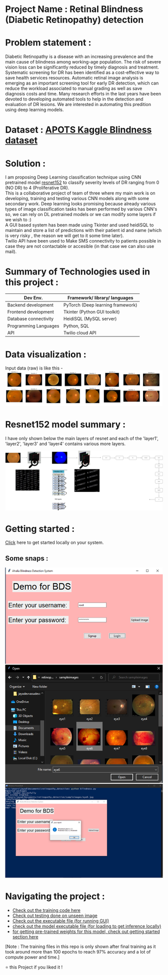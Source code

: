 # Project Name : Retinal Blindness (Diabetic Retinopathy) detection   

# Problem statement :    
Diabetic Retinopathy is a disease with an increasing prevalence and the main cause of blindness among working-age population. The risk of severe vision loss can be significantly reduced by timely diagnosis and treatment. Systematic screening for DR has been identified as a cost-effective way to save health services resources. Automatic retinal image analysis is emerging as an important screening tool for early DR detection, which can reduce the workload associated to manual grading as well as save diagnosis costs and time. Many research efforts in the last years have been devoted to developing automated tools to help in the detection and evaluation of DR lesions.
We are interested in automating this predition using deep learning models.

# Dataset : [APOTS Kaggle Blindness dataset](https://www.kaggle.com/c/aptos2019-blindness-detection)      

# Solution :   
I am proposing Deep Learning classification technique using CNN pretrained model [resnet152](https://github.com/pytorch/vision/blob/master/torchvision/models/resnet.py) to classify severity levels of DR ranging from 0 (NO DR) to 4 (Proliferative DR).   
This is a collaborative project of team of three where my main work is on developing, training and testing various CNN models along with some secondary work.
Deep learning looks promising because already various types of image classification tasks has been performed by various CNN's so, we can rely on DL pretrained models or we can modify some layers if we wish to :)    
A GUI based system has been made using Tkinter and used heidiSQL to maintain and store a list of predictions with their patient id and name (which is very risky , the reason we will get to it some time later).   
Twilio API have been used to Make SMS connectivity to patients possible in case they are not contactable or accesible (in that case we can also use mail).       

# Summary of Technologies used in this project :       
| Dev Env. | Framework/ library/ languages |
| ------------- | ------------- |
| Backend development  | PyTorch (Deep learning framework) |
| Frontend development | Tkinter (Python GUI toolkit) |
| Database connectivity | HeidiSQL (MySQL server) |
| Programming Languages | Python, SQL |
| API | Twilio cloud API|      

# Data visualization :     
Input data (raw) is like this -     
![visual1](images/visual1.JPG)

# Resnet152 model summary :     
I have only shown below the main layers of resnet and each of the 'layer1', 'layer2', 'layer3' and 'layer4' contains various more layers.      

![mat](images/mat.png)    

    
# Getting started :       
[Click](https://github.com/jayadevvasudevan/retinopathy_detection/blob/main/GettingStarted.md) here to get started locally on your system.

## Some snaps :     
![images/gui1.JPG](images/gui1.PNG)
![images/gui2.JPG](images/gui2.PNG)
![images/gui3.JPG](images/gui3.PNG)      

 
  
 
# Navigating the project :  
* [Check out the training code here](https://github.com/jayadevvasudevan/retinopathy_detection/blob/main/training.ipynb)  
* [Check out testing done on unseen image](https://github.com/jayadevvasudevan/retinopathy_detection/blob/main/Single_test_inference.ipynb)    
* [Check out the executable file (for running GUI)](https://github.com/jayadevvasudevan/retinopathy_detection/blob/main/blindness.py)    
* [check out the model executable file (for loading to get inference locally)](https://github.com/jayadevvasudevan/retinopathy_detection/blob/main/model.py)    
* [for getting pre-trained weights for this model, check out getting started section here](https://github.com/jayadevvasudevan/retinopathy_detection/blob/main/GettingStarted.md)       

[Note : The training files in this repo is only shown after final training as it took around more than 100 epochs to reach 97% accuracy and a lot of compute power and time.]     


⭐️ this Project if you liked it !

